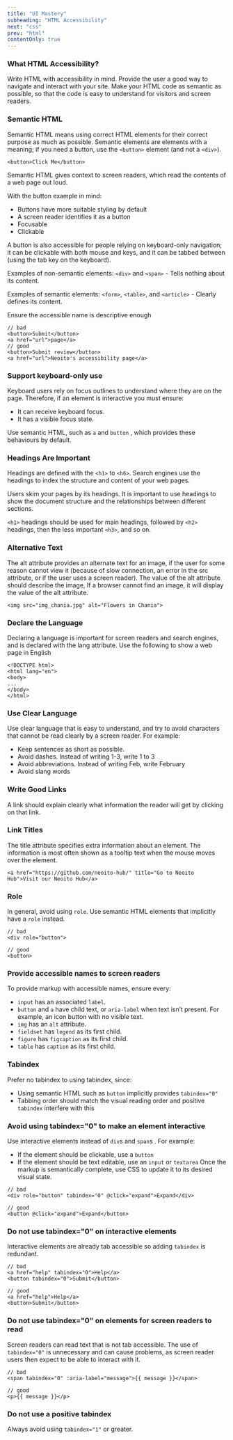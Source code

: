 ```yaml
---
title: "UI Mastery"
subheading: "HTML Accessibility"
next: "css"
prev: "html"
contentOnly: true
---
```


### What HTML Accessibility?

Write HTML with accessibility in mind. Provide the user a good way to navigate and interact with your site. Make your HTML code as semantic as possible, so that the code is easy to understand for visitors and screen readers.

### Semantic HTML

Semantic HTML means using correct HTML elements for their correct purpose as much as possible. Semantic elements are elements with a meaning; if you need a button, use the `<button>` element (and not a `<div>`).

```
<button>Click Me</button>
```

Semantic HTML gives context to screen readers, which read the contents of a web page out loud.

With the button example in mind:

- Buttons have more suitable styling by default
- A screen reader identifies it as a button
- Focusable
- Clickable

A button is also accessible for people relying on keyboard-only navigation; it can be clickable with both mouse and keys, and it can be tabbed between (using the tab key on the keyboard).

Examples of non-semantic elements: `<div>` and `<span>` - Tells nothing about its content.

Examples of semantic elements: `<form>`, `<table>`, and `<article>` - Clearly defines its content.

Ensure the accessible name is descriptive enough

```
// bad
<button>Submit</button>
<a href="url">page</a>
// good
<button>Submit review</button>
<a href="url">Neoito's accessibility page</a>
```

### Support keyboard-only use

Keyboard users rely on focus outlines to understand where they are on the page. Therefore, if an element is interactive you must ensure:

- It can receive keyboard focus.
- It has a visible focus state.

Use semantic HTML, such as `a` and `button` , which provides these behaviours by default.

### Headings Are Important

Headings are defined with the `<h1>` to `<h6>`. Search engines use the headings to index the structure and content of your web pages.

Users skim your pages by its headings. It is important to use headings to show the document structure and the relationships between different sections.

`<h1>` headings should be used for main headings, followed by `<h2>` headings, then the less important `<h3>`, and so on.

### Alternative Text

The alt attribute provides an alternate text for an image, if the user for some reason cannot view it (because of slow connection, an error in the src attribute, or if the user uses a screen reader).
The value of the alt attribute should describe the image, If a browser cannot find an image, it will display the value of the alt attribute.

```
<img src="img_chania.jpg" alt="Flowers in Chania">
```

### Declare the Language

Declaring a language is important for screen readers and search engines, and is declared with the lang attribute. Use the following to show a web page in English

```
<!DOCTYPE html>
<html lang="en">
<body>
...
</body>
</html>
```

### Use Clear Language

Use clear language that is easy to understand, and try to avoid characters that cannot be read clearly by a screen reader. For example:

- Keep sentences as short as possible.
- Avoid dashes. Instead of writing 1-3, write 1 to 3
- Avoid abbreviations. Instead of writing Feb, write February
- Avoid slang words

### Write Good Links

A link should explain clearly what information the reader will get by clicking on that link.

### Link Titles

The title attribute specifies extra information about an element. The information is most often shown as a tooltip text when the mouse moves over the element.

```
<a href="https://github.com/neoito-hub/" title="Go to Neoito Hub">Visit our Neoito Hub</a>
```

### Role

In general, avoid using `role`. Use semantic HTML elements that implicitly have a `role` instead.

```
// bad
<div role="button">

// good
<button>
```

### Provide accessible names to screen readers

To provide markup with accessible names, ensure every:

- `input` has an associated `label`.
- `button` and `a` have child text, or `aria-label` when text isn’t present. For example, an icon button with no visible text.
- `img` has an `alt` attribute.
- `fieldset` has `legend` as its first child.
- `figure` has `figcaption` as its first child.
- `table` has `caption` as its first child.

### Tabindex

Prefer no tabindex to using tabindex, since:

- Using semantic HTML such as `button` implicitly provides `tabindex="0"`
- Tabbing order should match the visual reading order and positive `tabindex` interfere with this

### Avoid using tabindex="0" to make an element interactive

Use interactive elements instead of `div`s and `span`s . For example:

- If the element should be clickable, use a `button`
- If the element should be text editable, use an `input` or `textarea`
  Once the markup is semantically complete, use CSS to update it to its desired visual state.

```
// bad
<div role="button" tabindex="0" @click="expand">Expand</div>

// good
<button @click="expand">Expand</button>
```

### Do not use tabindex="0" on interactive elements

Interactive elements are already tab accessible so adding `tabindex` is redundant.

```
// bad
<a href="help" tabindex="0">Help</a>
<button tabindex="0">Submit</button>

// good
<a href="help">Help</a>
<button>Submit</button>
```

### Do not use tabindex="0" on elements for screen readers to read

Screen readers can read text that is not tab accessible. The use of `tabindex="0"` is unnecessary and can cause problems, as screen reader users then expect to be able to interact with it.

```
// bad
<span tabindex="0" :aria-label="message">{{ message }}</span>

// good
<p>{{ message }}</p>
```

### Do not use a positive tabindex

Always avoid using `tabindex="1"` or greater.
